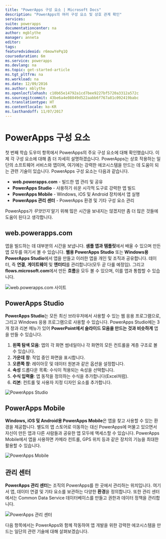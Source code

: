 ```yaml
---
title: "PowerApps 구성 요소 | Microsoft Docs"
description: "PowerApps의 여러 구성 요소 및 상호 관계 확인"
services: 
suite: powerapps
documentationcenter: na
author: mgblythe
manager: anneta
editor: 
tags: 
featuredvideoid: r6mowYePq1Q
courseduration: 6m
ms.service: powerapps
ms.devlang: na
ms.topic: get-started-article
ms.tgt_pltfrm: na
ms.workload: na
ms.date: 12/09/2016
ms.author: mblythe
ms.openlocfilehash: c10b65e14792a1cd7bee9227bf5720a3312a572c
ms.sourcegitcommit: 43be6a4e08849d522aabb6f767a81c092419babc
ms.translationtype: HT
ms.contentlocale: ko-KR
ms.lasthandoff: 11/07/2017
---
```

# <a name="the-parts-of-powerapps"></a>PowerApps 구성 요소
첫 번째 학습 도우미 항목에서 PowerApps의 주요 구성 요소에 대해 확인했습니다. 이제 각 구성 요소에 대해 좀 더 자세히 설명하겠습니다. PowerApps는 상호 작용하는 일단의 소프트웨어 서비스와 앱이며, 여기에는 강력한 에코시스템을 만드는 데 도움이 되는 관련 기술이 있습니다. PowerApps 구성 요소는 다음과 같습니다.

* **web.powerapps.com** - 빌드한 앱 관리 및 공유
* **PowerApps Studio** - 사용하기 쉬운 시각적 도구로 강력한 앱 빌드
* **PowerApps Mobile** - Windows, iOS 및 Android 장치에서 앱 실행
* **PowerApps 관리 센터** - PowerApps 환경 및 기타 구성 요소 관리

PowerApps가 *무엇인지* 알기 위해 많은 시간을 보내지는 않겠지만 좀 더 많은 것들에 도움이 된다고 생각합니다.

## <a name="webpowerappscom"></a>web.powerapps.com
앱을 빌드하는 데 대부분의 시간을 보냅니다. **샘플 앱과 템플릿**에서 배울 수 있으며 만든 앱 모두를 여기서 볼 수 있습니다. **웹용 PowerApps Studio** 또는 **Windows용 PowerApps Studio**에서 앱을 만들고 이러한 앱을 개인 및 조직과 공유합니다. 데이터, 즉 **연결**, **게이트웨이** 및 **엔터티**를 관리합니다(모두 곧 다룰 예정임). 그리고 **flows.microsoft.com**에서 만든 **흐름**을 모두 볼 수 있으며, 이를 앱과 통합할 수 있습니다.

![web.powerapps.com 사이트](./media/learning-powerapps-parts/powerapps-web-site.png)

## <a name="powerapps-studio"></a>PowerApps Studio
**PowerApps Studio**는 모든 최신 브라우저에서 사용할 수 있는 웹 응용 프로그램으로, 그리고 Windows 응용 프로그램으로 사용할 수 있습니다. PowerApps Studio에는 3개 창과 리본 메뉴가 있어 **PowerPoint에서 슬라이드 모음을 만드는 것과 비슷하게** 앱을 만들 수 있습니다.

1. **왼쪽 탐색 모음**: 앱의 각 화면 썸네일이나 각 화면의 모든 컨트롤을 계층 구조로 볼 수 있습니다.
2. **가운데 창**: 작업 중인 화면을 표시합니다.
3. **오른쪽 창**: 레이아웃 및 데이터 원본과 같은 옵션을 설정합니다.
4. **속성** 드롭다운 목록: 수식이 적용되는 속성을 선택합니다.
5. **수식 입력줄**: 앱 동작을 정의하는 수식을 추가합니다(Excel처럼).
6. **리본**: 컨트롤 및 사용자 지정 디자인 요소를 추가합니다.

![PowerApps Studio](./media/learning-powerapps-parts/powerapps-studio.png)

## <a name="powerapps-mobile"></a>PowerApps Mobile
**Windows, iOS 및 Android용 PowerApps Mobile**은 앱을 찾고 사용할 수 있는 환경을 제공합니다. 별도의 앱 스토어로 이동하는 대신 PowerApps에 머물고 있으면서 자신이 만든 앱과 다른 사람들과 공유한 앱 모두에 액세스할 수 있습니다. PowerApps Mobile에서 앱을 사용하면 카메라 컨트롤, GPS 위치 등과 같은 장치의 기능을 최대한 활용할 수 있습니다.

![PowerApps Mobile](./media/learning-powerapps-parts/powerapps-mobile.png)

## <a name="admin-center"></a>관리 센터
**PowerApps 관리 센터**는 조직의 PowerApps를 한 곳에서 관리하는 위치입니다. 여기서 앱, 데이터 연결 및 기타 요소를 보관하는 다양한 **환경**을 정의합니다. 또한 관리 센터에서는 Common Data Service 데이터베이스를 만들고 권한과 데이터 정책을 관리합니다.

![PowerApps 관리 센터](./media/learning-powerapps-parts/powerapps-admin-center.png)

다음 항목에서는 PowerApps와 함께 작동하여 앱 개발을 위한 강력한 에코시스템을 만드는 일단의 관련 기술에 대해 살펴보겠습니다.

